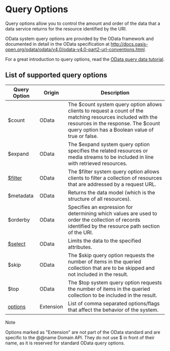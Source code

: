 # Query Options

Query options allow you to control the amount and order of the data that a data service returns for the resource identified by the URI.

OData system query options are provided by the OData framework and documented in detail in the OData specification at <http://docs.oasis-open.org/odata/odata/v4.0/odata-v4.0-part2-url-conventions.html>.

For a great introduction to query options, read the [OData query data tutorial](https://www.odata.org/getting-started/basic-tutorial/#queryData).

## List of supported query options

Query Option | Origin | Description
-------------|--------|------------
$count | OData | The $count system query option allows clients to request a count of the matching resources included with the resources in the response. The $count query option has a Boolean value of true or false.
$expand | OData | The $expand system query option specifies the related resources or media streams to be included in line with retrieved resources.
[$filter](filter.md) | OData | The $filter system query option allows clients to filter a collection of resources that are addressed by a request URL.
$metadata | OData | Returns the data model (which is the structure of all resources).
$orderby | OData | Specifies an expression for determining which values are used to order the collection of records identified by the resource path section of the URI.
[$select](select.md) | OData | Limits the data to the specified attributes.
$skip | OData | The $skip query option requests the number of items in the queried collection that are to be skipped and not included in the result.
$top | OData | The $top system query option requests the number of items in the queried collection to be included in the result.
[options](options.md) | Extension | List of comma separated options/flags that affect the behavior of the system.

> [!note]
> Options marked as "Extension" are not part of the OData standard and are specific to the @@name Domain API.
> They do not use $ in front of their name, as it is reserved for standard OData query options.
